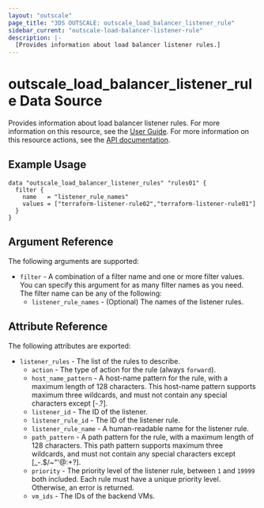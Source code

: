 ```yaml
---
layout: "outscale"
page_title: "3DS OUTSCALE: outscale_load_balancer_listener_rule"
sidebar_current: "outscale-load-balancer-listener-rule"
description: |-
  [Provides information about load balancer listener rules.]
---
```


# outscale_load_balancer_listener_rule Data Source

Provides information about load balancer listener rules.
For more information on this resource, see the [User Guide](https://wiki.outscale.net/display/EN/About+Load+Balancers).
For more information on this resource actions, see the [API documentation](https://docs.outscale.com/api#3ds-outscale-api-listener).

## Example Usage

```hcl
data "outscale_load_balancer_listener_rules" "rules01" {
  filter {
    name   = "listener_rule_names"
    values = ["terraform-listener-rule02","terraform-listener-rule01"]
  }
}
```

## Argument Reference

The following arguments are supported:

* `filter` - A combination of a filter name and one or more filter values. You can specify this argument for as many filter names as you need. The filter name can be any of the following:
  * `listener_rule_names` - (Optional) The names of the listener rules.

## Attribute Reference

The following attributes are exported:

* `listener_rules` - The list of the rules to describe.
  * `action` - The type of action for the rule (always `forward`).
  * `host_name_pattern` - A host-name pattern for the rule, with a maximum length of 128 characters. This host-name pattern supports maximum three wildcards, and must not contain any special characters except [-.?].
  * `listener_id` - The ID of the listener.
  * `listener_rule_id` - The ID of the listener rule.
  * `listener_rule_name` - A human-readable name for the listener rule.
  * `path_pattern` - A path pattern for the rule, with a maximum length of 128 characters. This path pattern supports maximum three wildcards, and must not contain any special characters except [_-.$/~"'@:+?].
  * `priority` - The priority level of the listener rule, between `1` and `19999` both included. Each rule must have a unique priority level. Otherwise, an error is returned.
  * `vm_ids` - The IDs of the backend VMs.


